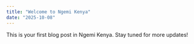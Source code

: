 ```yaml
---
title: "Welcome to Ngemi Kenya"
date: "2025-10-08"
---
```


This is your first blog post in Ngemi Kenya. Stay tuned for more updates!
